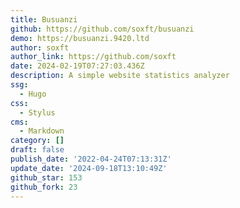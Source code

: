 ```yaml
---
title: Busuanzi
github: https://github.com/soxft/busuanzi
demo: https://busuanzi.9420.ltd
author: soxft
author_link: https://github.com/soxft
date: 2024-02-19T07:27:03.436Z
description: A simple website statistics analyzer
ssg:
  - Hugo
css:
  - Stylus
cms:
  - Markdown
category: []
draft: false
publish_date: '2022-04-24T07:13:31Z'
update_date: '2024-09-18T13:10:49Z'
github_star: 153
github_fork: 23
---
```

